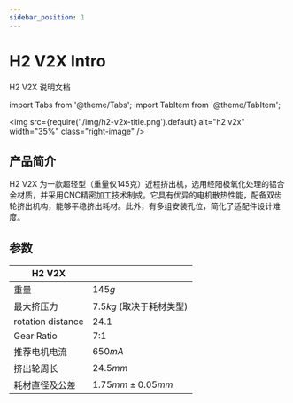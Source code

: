 ```yaml
---
sidebar_position: 1
---
```


# H2 V2X Intro

H2 V2X 说明文档

<!-- import lib start -->

import Tabs from '@theme/Tabs';
import TabItem from '@theme/TabItem';

<!-- import lib end -->

<div class="div-table">

<img
  src={require('./img/h2-v2x-title.png').default}
  alt="h2 v2x" width="35%" class="right-image" 
/>

## 产品简介

H2 V2X 为一款超轻型（重量仅145克）近程挤出机，选用经阳极氧化处理的铝合金材质，并采用CNC精密加工技术制成。它具有优异的电机散热性能，配备双齿轮挤出机构，能够平稳挤出耗材。此外，有多组安装孔位，简化了适配件设计难度。

</div>

## 参数

| H2 V2X            |                           |
| ----------------- | ------------------------- |
| 重量              | $145 g$                   |
| 最大挤压力        | $7.5 kg$ (取决于耗材类型) |
| rotation distance | 24.1                      |
| Gear Ratio        | 7:1                       |
| 推荐电机电流      | $650 mA$                  |
| 挤出轮周长        | $24.5 mm$                 |
| 耗材直径及公差    | $1.75 mm \pm 0.05 mm$     |
